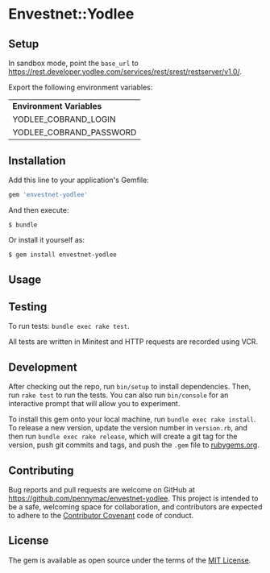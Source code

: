 # Envestnet::Yodlee

## Setup

In sandbox mode, point the ```base_url``` to https://rest.developer.yodlee.com/services/rest/srest/restserver/v1.0/.

Export the following environment variables:

<table>
  <tr>
    <td><strong>Environment Variables</strong></td>
  </tr>
  <tr>
    <td>YODLEE_COBRAND_LOGIN</td>
  <tr/>
  <tr>
    <td>YODLEE_COBRAND_PASSWORD</td>
  <tr/>
</table>

## Installation

Add this line to your application's Gemfile:

```ruby
gem 'envestnet-yodlee'
```

And then execute:

    $ bundle

Or install it yourself as:

    $ gem install envestnet-yodlee

## Usage

## Testing

To run tests: ```bundle exec rake test```.

All tests are written in Minitest and HTTP requests are recorded using VCR.

## Development

After checking out the repo, run `bin/setup` to install dependencies. Then, run `rake test` to run the tests. You can also run `bin/console` for an interactive prompt that will allow you to experiment.

To install this gem onto your local machine, run `bundle exec rake install`. To release a new version, update the version number in `version.rb`, and then run `bundle exec rake release`, which will create a git tag for the version, push git commits and tags, and push the `.gem` file to [rubygems.org](https://rubygems.org).

## Contributing

Bug reports and pull requests are welcome on GitHub at https://github.com/pennymac/envestnet-yodlee. This project is intended to be a safe, welcoming space for collaboration, and contributors are expected to adhere to the [Contributor Covenant](http://contributor-covenant.org) code of conduct.


## License

The gem is available as open source under the terms of the [MIT License](http://opensource.org/licenses/MIT).

